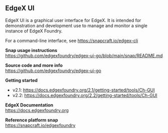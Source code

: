 EdgeX UI
---
EdgeX UI is a graphical user interface for EdgeX.
It is intended for demonstration and development use to manage and monitor a
single instance of EdgeX Foundry.

For a command-line interface, see https://snapcraft.io/edgex-cli

**Snap usage instructions**  
https://github.com/edgexfoundry/edgex-ui-go/blob/main/snap/README.md

**Source code and more info**  
https://github.com/edgexfoundry/edgex-ui-go

**Getting started**  
* v2.1: https://docs.edgexfoundry.org/2.1/getting-started/tools/Ch-GUI
* v2.2: https://docs.edgexfoundry.org/2.2/getting-started/tools/Ch-GUI

**EdgeX Documentation**  
https://docs.edgexfoundry.org

**Reference platform snap**  
https://snapcraft.io/edgexfoundry